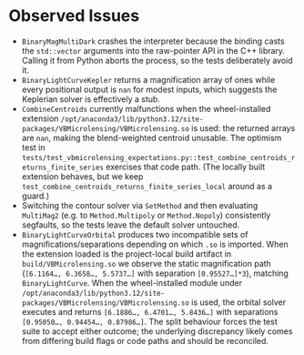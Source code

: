 # Observed Issues

- `BinaryMagMultiDark` crashes the interpreter because the binding casts the `std::vector` arguments into the raw-pointer API in the C++ library. Calling it from Python aborts the process, so the tests deliberately avoid it.
- `BinaryLightCurveKepler` returns a magnification array of ones while every positional output is `nan` for modest inputs, which suggests the Keplerian solver is effectively a stub.
- `CombineCentroids` currently malfunctions when the wheel-installed extension `/opt/anaconda3/lib/python3.12/site-packages/VBMicrolensing/VBMicrolensing.so` is used: the returned arrays are `nan`, making the blend-weighted centroid unusable. The optimism test in `tests/test_vbmicrolensing_expectations.py::test_combine_centroids_returns_finite_series` exercises that code path. (The locally built extension behaves, but we keep `test_combine_centroids_returns_finite_series_local` around as a guard.)
- Switching the contour solver via `SetMethod` and then evaluating `MultiMag2` (e.g. to `Method.Multipoly` or `Method.Nopoly`) consistently segfaults, so the tests leave the default solver untouched.
- `BinaryLightCurveOrbital` produces two incompatible sets of magnifications/separations depending on which `.so` is imported.  When the extension loaded is the project-local build artifact in `build/VBMicrolensing.so` we observe the static magnification path (`[6.1164…, 6.3658…, 5.5737…]` with separation `[0.95527…]*3`), matching `BinaryLightCurve`.  When the wheel-installed module under `/opt/anaconda3/lib/python3.12/site-packages/VBMicrolensing/VBMicrolensing.so` is used, the orbital solver executes and returns `[6.1886…, 6.4701…, 5.8436…]` with separations `[0.95050…, 0.94454…, 0.87986…]`.  The split behaviour forces the test suite to accept either outcome; the underlying discrepancy likely comes from differing build flags or code paths and should be reconciled.

